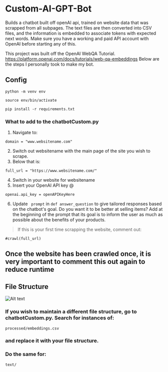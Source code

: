 
 Custom-AI-GPT-Bot
====
<p> 
Builds a chatbot built off openAI api, trained on website data that was scrapped from all subpages. The text files are then converted into CSV files, and the information is embedded to associate tokens with expected next words. Make sure you have a working and paid API account with OpenAI before starting any of this. 
</p>




This project was built off the OpenAI WebQA Tutorial. https://platform.openai.com/docs/tutorials/web-qa-embeddings Below are the steps I personally took to make my bot.

Config
------
```
python -m venv env

source env/bin/activate

pip install -r requirements.txt
```
### What to add to the chatbotCustom.py
1. Navigate to:
```
domain = "www.websitename.com"
```
2. Switch out websitename with the main page of the site you wish to scrape.
3. Below that is:
```
full_url = "https://www.websitename.com/"
```
4. Switch in your website for websitename
5. Insert your OpenAI API key @
```
openai.api_key = openAPIKeyHere
```
6. Update ``` prompt``` in ``` def answer_question ``` to give tailored responses based on the chatbot's goal. Do you want it to be better at selling items? Add at the beginning of the prompt that its goal is to inform the user as much as possible about the benefits of your products.
> If this is your first time scrapping the website, comment out:
``` 
#crawl(full_url) 
```
## **Once the website has been crawled once, it is very important to comment this out again to reduce runtime**

File Structure
-------

![Alt text](../fileStructure.PNG)

### If you wish to maintain a different file structure, go to chatbotCustom.py. Search for instances of:
``` 
processed/embeddings.csv
```
### and replace it with your file structure.
### Do the same for:
``` 
text/
```
